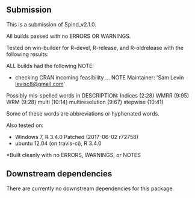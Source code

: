## Submission

This is a submission of Spind_v2.1.0.

All builds passed with no ERRORS OR WARNINGS.

Tested on win-builder for R-devel, R-release, and
R-oldrelease with the following results: 

ALL builds had the following NOTE: 
* checking CRAN incoming feasibility ... NOTE
Maintainer: 'Sam Levin <levisc8@gmail.com>'

Possibly mis-spelled words in DESCRIPTION:
  Indices (2:28)
  WMRR (9:95)
  WRM (9:28)
  multi (10:14)
  multiresolution (9:67)
  stepwise (10:41)

Some of these words are abbreviations or hyphenated words. 

Also tested on:
* Windows 7, R 3.4.0 Patched (2017-06-02 r72758)
* ubuntu 12.04 (on travis-ci), R 3.4.0

*Built cleanly with no ERRORS, WARNINGS, or NOTES


## Downstream dependencies
There are currently no downstream dependencies for this package.
